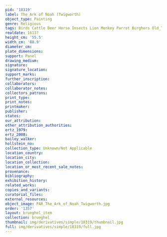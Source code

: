```yaml
---
pid: '18319'
label: The Ark of Noah (Twigworth)
object_type: Painting
genre: Religious
tags: Birds Cattle Deer Horse Insects Lion Monkey Parrot Burghers Old_Testament Paradise
realdate: 1613?
height_cm: '55.5'
width_cm: '88.9'
diameter_cm: 
plate_dimensions: 
support: Panel
drawing_medium: 
signature: 
signature_location: 
support_marks: 
further_inscription: 
collaborators: 
collaborator_notes: 
collectors_patrons: 
print_type: 
print_notes: 
printmaker: 
publisher: 
states: 
our_attribution: 
other_attribution_authorities: 
ertz_1979: 
ertz_2008: 
bailey_walker: 
hollstein_no: 
collection_type: Unknown/Not Applicable
location_country: 
location_city: 
location_collection: 
location_or_most_recent_sale_notes: 
provenance: 
bibliography: 
exhibition_history: 
related_works: 
copies_and_variants: 
curatorial_files: 
external_resources: 
object_image: PAR_The_Ark_of_Noah_Twigworth.jpg
order: '1357'
layout: brueghel_item
collection: brueghel
thumbnail: img/derivatives/simple/18319/thumbnail.jpg
full: img/derivatives/simple/18319/full.jpg
---
```

